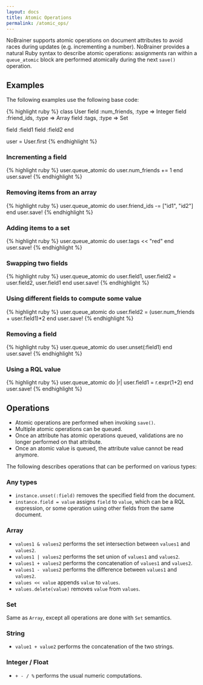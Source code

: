 ```yaml
---
layout: docs
title: Atomic Operations
permalink: /atomic_ops/
---
```


NoBrainer supports atomic operations on document attributes to avoid races
during updates (e.g. incrementing a number).
NoBrainer provides a natural Ruby syntax to describe atomic
operations: assignments ran within a `queue_atomic` block are performed
atomically during the next `save()` operation.

## Examples

The following examples use the following base code:

{% highlight ruby %}
class User
  field :num_friends, :type => Integer
  field :friend_ids,  :type => Array
  field :tags,        :type => Set

  field :field1
  field :field2
end

user = User.first
{% endhighlight %}

### Incrementing a field

{% highlight ruby %}
user.queue_atomic do
  user.num_friends += 1
end
user.save!
{% endhighlight %}

### Removing items from an array

{% highlight ruby %}
user.queue_atomic do
  user.friend_ids -= ["id1", "id2"]
end
user.save!
{% endhighlight %}

### Adding items to a set

{% highlight ruby %}
user.queue_atomic do
  user.tags << "red"
end
user.save!
{% endhighlight %}

### Swapping two fields

{% highlight ruby %}
user.queue_atomic do
  user.field1, user.field2 = user.field2, user.field1
end
user.save!
{% endhighlight %}

### Using different fields to compute some value

{% highlight ruby %}
user.queue_atomic do
  user.field2 = (user.num_friends + user.field1)*2
end
user.save!
{% endhighlight %}

### Removing a field

{% highlight ruby %}
user.queue_atomic do
  user.unset(:field1)
end
user.save!
{% endhighlight %}

### Using a RQL value

{% highlight ruby %}
user.queue_atomic do |r|
  user.field1 = r.expr(1+2)
end
user.save!
{% endhighlight %}

## Operations

* Atomic operations are performed when invoking `save()`.
* Multiple atomic operations can be queued.
* Once an attribute has atomic operations queued, validations are no longer
  performed on that attribute.
* Once an atomic value is queued, the attribute value cannot be read anymore.

The following describes operations that can be performed on various types:

### Any types

* `instance.unset(:field)` removes the specified field from the document.
* `instance.field = value` assigns `field` to `value`, which can be a
  RQL expression, or some operation using other fields from the same document.

### Array

* `values1 & values2` performs the set intersection between `values1` and `values2`.
* `values1 | values2` performs the set union of `values1` and `values2`.
* `values1 + values2` performs the concatenation of `values1` and `values2`.
* `values1 - values2` performs the difference between `values1` and `values2`.
* `values << value` appends `value` to `values`.
* `values.delete(value)` removes `value` from `values`.

### Set

Same as `Array`, except all operations are done with `Set` semantics.

### String

* `value1 + value2` performs the concatenation of the two strings.

### Integer / Float

* `+ - / %` performs the usual numeric computations.
